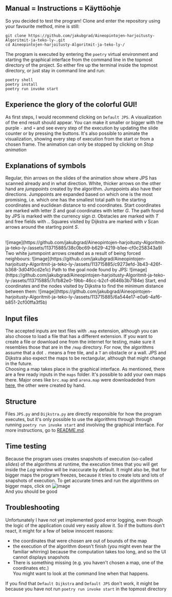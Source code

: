 ## Manual = Instructions = Käyttöohje
So you decided to test the program!
Clone and enter the repository using your favourite method, mine is still:
```
git clone https://github.com/jakubgrad/Aineopintojen-harjoitusty-Algoritmit-ja-teko-ly-.git
cd Aineopintojen-harjoitusty-Algoritmit-ja-teko-ly-/
```
The program is executed by entering the `poetry` virtual environment and starting the graphical interface from the command line in the topmost directory of the project. So either fire up the terminal inside the topmost directory, or just stay in command line and run:
```
poetry shell
poetry install
poetry run invoke start
```
## Experience the glory of the colorful GUI!
As first steps, I would recommend clicking on `Default JPS`. A visualization of the end result should appear. You can make it smaller or bigger with the purple `-` and `+` and see every step of the execution by updating the slide counter or by pressing the buttons. It's also possible to animate the visualization, showing every step of execution from the start or from a chosen frame. The animation can only be stopped by clicking on *Stop animation*<br/>

## Explanations of symbols
Regular, thin arrows on the slides of the animation show where JPS has scanned already and in what direction. White, thicker arrows on the other hand are *jumppoints* created by the algorithm. Jumppoints also have their directions. Jumppoints are expanded based on which one is the most promising, i.e. which one has the smallest total path to the starting coordinates and euclidean distance to end coordinates. Start coordinates are marked with letter *S* and goal coordinates with letter *G*. The path found by JPS is marked with the currency sign *¤*. Obstacles are marked with *T* and free fields with *.*. Squares visited by Dijkstra are marked with *v*
Scan arrows around the starting point *S*.<br>

<br>
![image](https://github.com/jakubgrad/Aineopintojen-harjoitusty-Algoritmit-ja-teko-ly-/assets/113715885/38c0bc69-b629-4219-b1ee-cf0c258343a9)
Two white jummpoint arrows created as a result of being forced neighbours:
![image](https://github.com/jakubgrad/Aineopintojen-harjoitusty-Algoritmit-ja-teko-ly-/assets/113715885/c9273efd-3b43-426f-b368-3d04f0cd2e1c)
Path to the goal node found by JPS:
![image](https://github.com/jakubgrad/Aineopintojen-harjoitusty-Algoritmit-ja-teko-ly-/assets/113715885/7cfb82e0-19bb-46cc-b2cf-d646b3b7184e)
Start, end coordinates and the nodes visited by Dijkstra to find the minimum distance between them:
![image](https://github.com/jakubgrad/Aineopintojen-harjoitusty-Algoritmit-ja-teko-ly-/assets/113715885/6a544e17-e0a6-4af6-b851-2cf00ffa3f5b)



## Input files
The accepted inputs are text files with `.map` extension, although you can also choose to load a file that has a different extension. If you want to create a file or download one from the internet for testing, make sure it resembles those that are in the `/map` directory. For now, the algorithms assume that a dot `.` means a free tile, and a `T` an obstacle or a wall. JPS and Dijkstra also expect the maps to be rectangular, although that might change in the future. <br>
Choosing a map takes place in the graphical interface. As mentioned, there are a few ready inputs in the `maps` folder. It's possible to add your own maps there. Major ones like `brc.map` and `arena.map` were downloadeded from [here](https://www.movingai.com/benchmarks/grids.html), the other were created by hand. <br />
## Structure
Files `JPS.py` and `Dijkstra.py` are directly responsible for how the program executes, but it's only possible to use the algorithms through through running `poetry run invoke start` and involving the graphical interface. For more instructions, go to [README.md](https://github.com/jakubgrad/Aineopintojen-harjoitusty-Algoritmit-ja-teko-ly-/blob/main/README.md).<br>
## Time testing
Because the program uses creates snapshots of execution (so-called *slides*) of the algorithms at runtime, the execution times that you will get inside the *Log* window will be inaccurate by default. It might also be, that for bigger maps the program freezes, because it tries to create lots and lots of snapshots of execution. To get accurate times and run the algorithms on bigger maps, click on 
![image](https://github.com/jakubgrad/Aineopintojen-harjoitusty-Algoritmit-ja-teko-ly-/assets/113715885/d40985ca-ef33-495e-800f-1c56ea7460a5)<br>
And you should be good


## Troubleshooting
Unfortunately I have not yet implemented good error logging, even though the logic of the application could very easily allow it. So if the buttons don't react, it might for a few of below innocent reasons:<br />
- the coordinates that were chosen are out of bounds of the map<br />
- the execution of the algorithm doesn't finish (you might even hear the familiar whirring) because the computation takes too long, and so the UI cannot displays snapshots<br />
- There is something missing (e.g. you haven't chosen a map, one of the coordinates etc.)<br />
You might want to look at the command line when that happens.<br />

If you find that `Default Dijkstra` and `Default JPS` don't work, it might be because you have not run `poetry run invoke start` in the topmost directory

